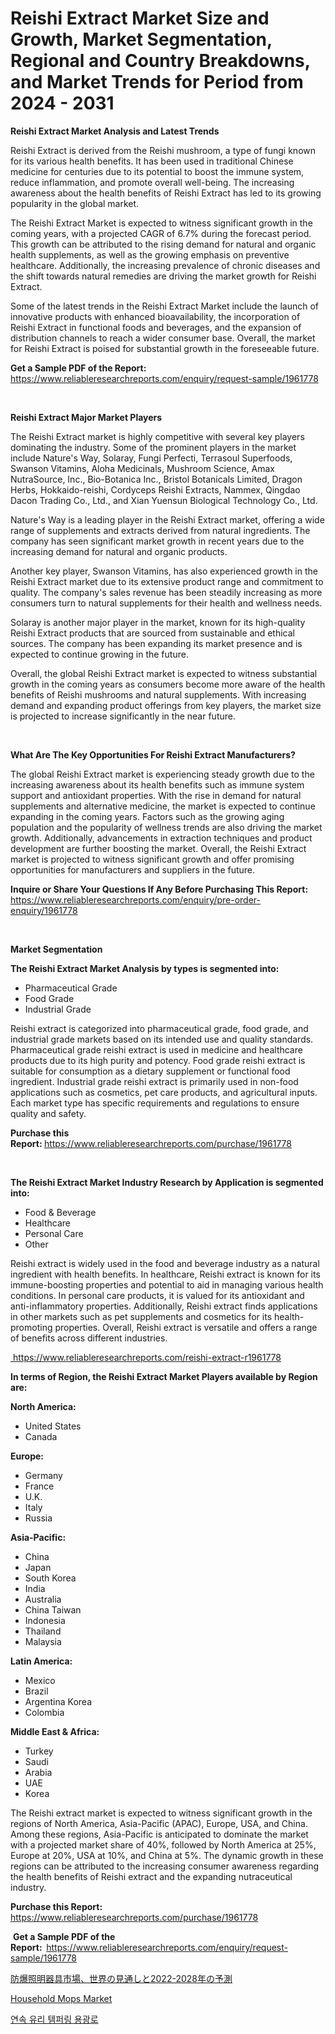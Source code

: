 <p><h1>Reishi Extract Market Size and Growth, Market Segmentation, Regional and Country Breakdowns, and Market Trends for Period from 2024 -  2031</h1></p><p><strong>Reishi Extract Market Analysis and Latest Trends</strong></p>
<p><p>Reishi Extract is derived from the Reishi mushroom, a type of fungi known for its various health benefits. It has been used in traditional Chinese medicine for centuries due to its potential to boost the immune system, reduce inflammation, and promote overall well-being. The increasing awareness about the health benefits of Reishi Extract has led to its growing popularity in the global market.</p><p>The Reishi Extract Market is expected to witness significant growth in the coming years, with a projected CAGR of 6.7% during the forecast period. This growth can be attributed to the rising demand for natural and organic health supplements, as well as the growing emphasis on preventive healthcare. Additionally, the increasing prevalence of chronic diseases and the shift towards natural remedies are driving the market growth for Reishi Extract.</p><p>Some of the latest trends in the Reishi Extract Market include the launch of innovative products with enhanced bioavailability, the incorporation of Reishi Extract in functional foods and beverages, and the expansion of distribution channels to reach a wider consumer base. Overall, the market for Reishi Extract is poised for substantial growth in the foreseeable future.</p></p>
<p><strong>Get a Sample PDF of the Report:&nbsp;</strong> <a href="https://www.reliableresearchreports.com/enquiry/request-sample/1961778">https://www.reliableresearchreports.com/enquiry/request-sample/1961778</a></p>
<p>&nbsp;</p>
<p><strong>Reishi Extract Major Market Players</strong></p>
<p><p>The Reishi Extract market is highly competitive with several key players dominating the industry. Some of the prominent players in the market include Nature's Way, Solaray, Fungi Perfecti, Terrasoul Superfoods, Swanson Vitamins, Aloha Medicinals, Mushroom Science, Amax NutraSource, Inc., Bio-Botanica Inc., Bristol Botanicals Limited, Dragon Herbs, Hokkaido-reishi, Cordyceps Reishi Extracts, Nammex, Qingdao Dacon Trading Co., Ltd., and Xian Yuensun Biological Technology Co., Ltd.</p><p>Nature's Way is a leading player in the Reishi Extract market, offering a wide range of supplements and extracts derived from natural ingredients. The company has seen significant market growth in recent years due to the increasing demand for natural and organic products.</p><p>Another key player, Swanson Vitamins, has also experienced growth in the Reishi Extract market due to its extensive product range and commitment to quality. The company's sales revenue has been steadily increasing as more consumers turn to natural supplements for their health and wellness needs.</p><p>Solaray is another major player in the market, known for its high-quality Reishi Extract products that are sourced from sustainable and ethical sources. The company has been expanding its market presence and is expected to continue growing in the future.</p><p>Overall, the global Reishi Extract market is expected to witness substantial growth in the coming years as consumers become more aware of the health benefits of Reishi mushrooms and natural supplements. With increasing demand and expanding product offerings from key players, the market size is projected to increase significantly in the near future.</p></p>
<p>&nbsp;</p>
<p><strong>What Are The Key Opportunities For Reishi Extract Manufacturers?</strong></p>
<p><p>The global Reishi Extract market is experiencing steady growth due to the increasing awareness about its health benefits such as immune system support and antioxidant properties. With the rise in demand for natural supplements and alternative medicine, the market is expected to continue expanding in the coming years. Factors such as the growing aging population and the popularity of wellness trends are also driving the market growth. Additionally, advancements in extraction techniques and product development are further boosting the market. Overall, the Reishi Extract market is projected to witness significant growth and offer promising opportunities for manufacturers and suppliers in the future.</p></p>
<p><strong>Inquire or Share Your Questions If Any Before Purchasing This Report:</strong> <a href="https://www.reliableresearchreports.com/enquiry/pre-order-enquiry/1961778">https://www.reliableresearchreports.com/enquiry/pre-order-enquiry/1961778</a></p>
<p>&nbsp;</p>
<p><strong>Market Segmentation</strong></p>
<p><strong>The Reishi Extract Market Analysis by types is segmented into:</strong></p>
<p><ul><li>Pharmaceutical Grade</li><li>Food Grade</li><li>Industrial Grade</li></ul></p>
<p><p>Reishi extract is categorized into pharmaceutical grade, food grade, and industrial grade markets based on its intended use and quality standards. Pharmaceutical grade reishi extract is used in medicine and healthcare products due to its high purity and potency. Food grade reishi extract is suitable for consumption as a dietary supplement or functional food ingredient. Industrial grade reishi extract is primarily used in non-food applications such as cosmetics, pet care products, and agricultural inputs. Each market type has specific requirements and regulations to ensure quality and safety.</p></p>
<p><strong>Purchase this Report:&nbsp;</strong><a href="https://www.reliableresearchreports.com/purchase/1961778">https://www.reliableresearchreports.com/purchase/1961778</a></p>
<p>&nbsp;</p>
<p><strong>The Reishi Extract Market Industry Research by Application is segmented into:</strong></p>
<p><ul><li>Food & Beverage</li><li>Healthcare</li><li>Personal Care</li><li>Other</li></ul></p>
<p><p>Reishi extract is widely used in the food and beverage industry as a natural ingredient with health benefits. In healthcare, Reishi extract is known for its immune-boosting properties and potential to aid in managing various health conditions. In personal care products, it is valued for its antioxidant and anti-inflammatory properties. Additionally, Reishi extract finds applications in other markets such as pet supplements and cosmetics for its health-promoting properties. Overall, Reishi extract is versatile and offers a range of benefits across different industries.</p></p>
<p><a href="https://www.reliableresearchreports.com/reishi-extract-r1961778">&nbsp;https://www.reliableresearchreports.com/reishi-extract-r1961778</a></p>
<p><strong>In terms of Region, the Reishi Extract Market Players available by Region are:</strong></p>
<p>
    <p> <strong> North America: </strong>
        <ul>
            <li>United States</li>
            <li>Canada</li>
        </ul>
        </p> 
    <p> <strong> Europe: </strong>
        <ul>
            <li>Germany</li>
            <li>France</li>
            <li>U.K.</li>
            <li>Italy</li>
            <li>Russia</li>
        </ul>
        </p> 
    <p> <strong> Asia-Pacific: </strong>
        <ul>
            <li>China</li>
            <li>Japan</li>
            <li>South Korea</li>
            <li>India</li>
            <li>Australia</li>
            <li>China Taiwan</li>
            <li>Indonesia</li>
            <li>Thailand</li>
            <li>Malaysia</li>
        </ul>
        </p> 
    <p> <strong> Latin America: </strong>
        <ul>
            <li>Mexico</li>
            <li>Brazil</li>
            <li>Argentina Korea</li>
            <li>Colombia</li>
        </ul>
        </p> 
    <p> <strong> Middle East & Africa: </strong>
        <ul>
            <li>Turkey</li>
            <li>Saudi</li>
            <li>Arabia</li>
            <li>UAE</li>
            <li>Korea</li>
        </ul>
    </p>
    </p>
<p><p>The Reishi extract market is expected to witness significant growth in the regions of North America, Asia-Pacific (APAC), Europe, USA, and China. Among these regions, Asia-Pacific is anticipated to dominate the market with a projected market share of 40%, followed by North America at 25%, Europe at 20%, USA at 10%, and China at 5%. The dynamic growth in these regions can be attributed to the increasing consumer awareness regarding the health benefits of Reishi extract and the expanding nutraceutical industry.</p></p>
<p><strong>Purchase this Report: </strong><a href="https://www.reliableresearchreports.com/purchase/1961778">https://www.reliableresearchreports.com/purchase/1961778</a></p>
<p>&nbsp;<strong>Get a Sample PDF of the Report:&nbsp;&nbsp;</strong><a href="https://www.reliableresearchreports.com/enquiry/request-sample/1961778">https://www.reliableresearchreports.com/enquiry/request-sample/1961778</a></p>
<p><strong></strong></p>
<p><p><a href="https://github.com/sghwr779811674/Market-Research-Report-List-2/blob/main/3742693130112.md">防爆照明器具市場、世界の見通しと2022-2028年の予測</a></p><p><a href="https://view.publitas.com/reportprime-1/household-mops-market-trends-and-analysis-opportunities-and-challenges-for-future-growth-2024-2031/">Household Mops Market</a></p><p><a href="https://github.com/AlbertotDouglas44367/Market-Research-Report-List-2/blob/main/3781481118006.md">연속 유리 템퍼링 용광로</a></p></p>